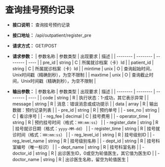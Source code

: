 # 查询挂号预约记录

- **接口说明：** 查询挂号预约记录
- **接口地址：** /api/outpatient/register_pre
- **请求方式：** GET/POST
- **请求参数：**
    | 参数名称 | 参数类型 | 出现要求 | 描述 |
    | -------- | -------- | -------- | ---- |
    | pre_id | string | C | 所属就诊档案（卡）Id |
    | patient_id | string | C | 所属就诊档案（卡）Id |
    | mintime | unix | O | 查询起始时间，Unix时间戳（精确到秒），为空不限制  |
    | maxtime | unix | O | 查询截止时间，Unix时间戳（精确到秒），为空不限制  |

- **输出参数：**
    | 参数名称 | 参数类型 | 出现要求 | 描述 |
    | -------- | -------- | -------- | ---- |
    | code | string | R | 执行状态：1-成功，其它表示异常 |
    | message | string | R | 消息：错误消息或成功提示 |
    | data | array | R | 输出数据：预约记录列表 |
    | - pre_id | string | R | 预约单号 |
    | - see_no | string | C | 看诊序号 |
    | - reg_fee | decimal | C | 挂号费用 |
    | - operator_time | string | R | 预约挂号时间（格式：`HH:mm:ss`） |
    | - register_date | string | R | 挂号就诊日期（格式：`yyyy-MM-dd`） |
    | - register_time | string | R | 挂号就诊时间（格式：`HH:mm:ss`） |
    | - reg_level_id | string | R | 挂号级别ID |
    | - reg_level_name | string | R | 挂号级别名称 |
    | - dept_id | string | R | 挂号科室编号（唯一标识） |
    | - dept_name | string | R | 挂号科室名称 |
    | - doctor_id | string | R | 出诊医生ID，0或空为轮值医生，其它值为医生ID |
    | - doctor_name | string | R | 出诊医生名称，留空为轮值医生 |